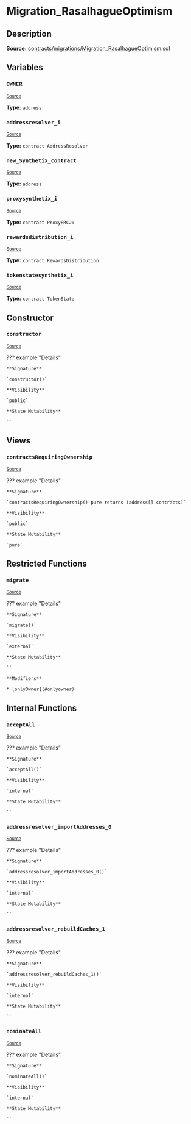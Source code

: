 # Migration_RasalhagueOptimism

## Description

**Source:** [contracts/migrations/Migration_RasalhagueOptimism.sol](https://github.com/Synthetixio/synthetix/tree/v2.78.1/contracts/migrations/Migration_RasalhagueOptimism.sol)

## Variables

### `OWNER`

<sub>[Source](https://github.com/Synthetixio/synthetix/tree/v2.78.1/contracts/migrations/Migration_RasalhagueOptimism.sol#L17)</sub>

**Type:** `address`

### `addressresolver_i`

<sub>[Source](https://github.com/Synthetixio/synthetix/tree/v2.78.1/contracts/migrations/Migration_RasalhagueOptimism.sol#L24)</sub>

**Type:** `contract AddressResolver`

### `new_Synthetix_contract`

<sub>[Source](https://github.com/Synthetixio/synthetix/tree/v2.78.1/contracts/migrations/Migration_RasalhagueOptimism.sol#L38)</sub>

**Type:** `address`

### `proxysynthetix_i`

<sub>[Source](https://github.com/Synthetixio/synthetix/tree/v2.78.1/contracts/migrations/Migration_RasalhagueOptimism.sol#L26)</sub>

**Type:** `contract ProxyERC20`

### `rewardsdistribution_i`

<sub>[Source](https://github.com/Synthetixio/synthetix/tree/v2.78.1/contracts/migrations/Migration_RasalhagueOptimism.sol#L30)</sub>

**Type:** `contract RewardsDistribution`

### `tokenstatesynthetix_i`

<sub>[Source](https://github.com/Synthetixio/synthetix/tree/v2.78.1/contracts/migrations/Migration_RasalhagueOptimism.sol#L28)</sub>

**Type:** `contract TokenState`

## Constructor

### `constructor`

<sub>[Source](https://github.com/Synthetixio/synthetix/tree/v2.78.1/contracts/migrations/Migration_RasalhagueOptimism.sol#L40)</sub>

??? example "Details"

    **Signature**

    `constructor()`

    **Visibility**

    `public`

    **State Mutability**

    ``

## Views

### `contractsRequiringOwnership`

<sub>[Source](https://github.com/Synthetixio/synthetix/tree/v2.78.1/contracts/migrations/Migration_RasalhagueOptimism.sol#L42)</sub>

??? example "Details"

    **Signature**

    `contractsRequiringOwnership() pure returns (address[] contracts)`

    **Visibility**

    `public`

    **State Mutability**

    `pure`

## Restricted Functions

### `migrate`

<sub>[Source](https://github.com/Synthetixio/synthetix/tree/v2.78.1/contracts/migrations/Migration_RasalhagueOptimism.sol#L50)</sub>

??? example "Details"

    **Signature**

    `migrate()`

    **Visibility**

    `external`

    **State Mutability**

    ``

    **Modifiers**

    * [onlyOwner](#onlyowner)

## Internal Functions

### `acceptAll`

<sub>[Source](https://github.com/Synthetixio/synthetix/tree/v2.78.1/contracts/migrations/Migration_RasalhagueOptimism.sol#L70)</sub>

??? example "Details"

    **Signature**

    `acceptAll()`

    **Visibility**

    `internal`

    **State Mutability**

    ``

### `addressresolver_importAddresses_0`

<sub>[Source](https://github.com/Synthetixio/synthetix/tree/v2.78.1/contracts/migrations/Migration_RasalhagueOptimism.sol#L84)</sub>

??? example "Details"

    **Signature**

    `addressresolver_importAddresses_0()`

    **Visibility**

    `internal`

    **State Mutability**

    ``

### `addressresolver_rebuildCaches_1`

<sub>[Source](https://github.com/Synthetixio/synthetix/tree/v2.78.1/contracts/migrations/Migration_RasalhagueOptimism.sol#L95)</sub>

??? example "Details"

    **Signature**

    `addressresolver_rebuildCaches_1()`

    **Visibility**

    `internal`

    **State Mutability**

    ``

### `nominateAll`

<sub>[Source](https://github.com/Synthetixio/synthetix/tree/v2.78.1/contracts/migrations/Migration_RasalhagueOptimism.sol#L77)</sub>

??? example "Details"

    **Signature**

    `nominateAll()`

    **Visibility**

    `internal`

    **State Mutability**

    ``
